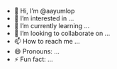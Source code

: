 - 👋 Hi, I’m @aayumlop
- 👀 I’m interested in ...
- 🌱 I’m currently learning ...
- 💞️ I’m looking to collaborate on ...
- 📫 How to reach me ...
- 😄 Pronouns: ...
- ⚡ Fun fact: ...

<!---
aayumlop/aayumlop is a ✨ special ✨ repository because its `README.md` (this file) appears on your GitHub profile.
You can click the Preview link to take a look at your changes.
--->
